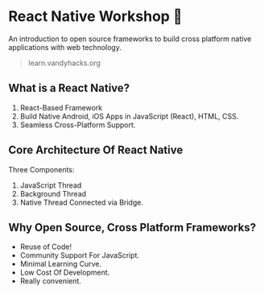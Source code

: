
# **React Native Workshop 📱**
An introduction to open source frameworks to build cross platform native applications with web technology. 
> learn.vandyhacks.org

## What is a **React Native**?

1.  React-Based Framework  
2.  Build Native Android, iOS Apps in JavaScript (React), HTML, CSS.  
3. Seamless Cross-Platform Support.

## **Core Architecture Of React Native**

Three Components:
1.  JavaScript Thread
2.  Background Thread
3.  Native Thread
Connected via Bridge.

## Why Open Source, Cross Platform Frameworks?

-   Reuse of Code!  
-   Community Support For JavaScript.
-   Minimal Learning Curve.  
-   Low Cost Of Development.  
-   Really convenient.


